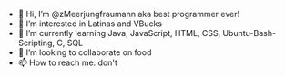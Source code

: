 - 👋 Hi, I’m @zMeerjungfraumann aka best programmer ever!
- 👀 I’m interested in Latinas and VBucks
- 🌱 I’m currently learning Java, JavaScript, HTML, CSS, Ubuntu-Bash-Scripting, C, SQL
- 💞️ I’m looking to collaborate on food
- 📫 How to reach me: don't

<!---
zMeerjungfraumann/zMeerjungfraumann is a ✨ special ✨ repository because its `README.md` (this file) appears on your GitHub profile.
You can click the Preview link to take a look at your changes.
--->
